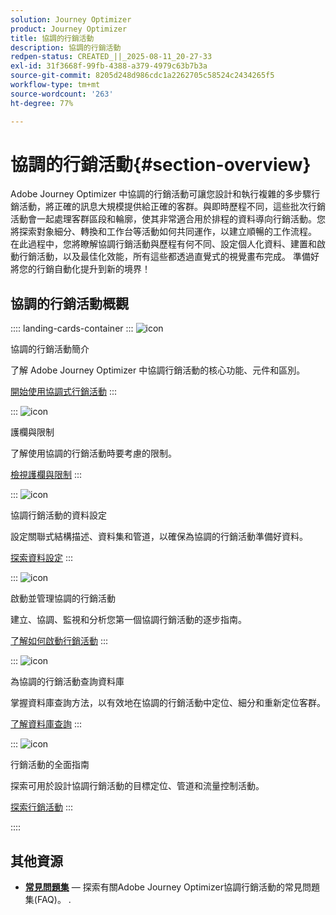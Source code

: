 ```yaml
---
solution: Journey Optimizer
product: Journey Optimizer
title: 協調的行銷活動
description: 協調的行銷活動
redpen-status: CREATED_||_2025-08-11_20-27-33
exl-id: 31f3668f-99fb-4388-a379-4979c63b7b3a
source-git-commit: 8205d248d986cdc1a2262705c58524c2434265f5
workflow-type: tm+mt
source-wordcount: '263'
ht-degree: 77%

---
```


# 協調的行銷活動{#section-overview}

Adobe Journey Optimizer 中協調的行銷活動可讓您設計和執行複雜的多步驟行銷活動，將正確的訊息大規模提供給正確的客群。與即時歷程不同，這些批次行銷活動會一起處理客群區段和輪廓，使其非常適合用於排程的資料導向行銷活動。您將探索對象細分、轉換和工作台等活動如何共同運作，以建立順暢的工作流程。 在此過程中，您將瞭解協調行銷活動與歷程有何不同、設定個人化資料、建置和啟動行銷活動，以及最佳化效能，所有這些都透過直覺式的視覺畫布完成。 準備好將您的行銷自動化提升到新的境界！

## 協調的行銷活動概觀

:::: landing-cards-container
:::
![icon](https://cdn.experienceleague.adobe.com/icons/book.svg?lang=zh-Hant)

協調的行銷活動簡介

了解 Adobe Journey Optimizer 中協調行銷活動的核心功能、元件和區別。

[開始使用協調式行銷活動](../using/orchestrated/gs-orchestrated-campaigns.md)
:::

:::
![icon](https://cdn.experienceleague.adobe.com/icons/shield-halved.svg?lang=zh-Hant)

護欄與限制

了解使用協調的行銷活動時要考慮的限制。

[檢視護欄與限制](../using/orchestrated/guardrails.md)
:::

:::
![icon](https://cdn.experienceleague.adobe.com/icons/gear.svg?lang=zh-Hant)

協調行銷活動的資料設定

設定關聯式結構描述、資料集和管道，以確保為協調的行銷活動準備好資料。

[探索資料設定](data-configuration-landing-page.md)
:::

:::
![icon](https://cdn.experienceleague.adobe.com/icons/circle-play.svg?lang=zh-Hant)

啟動並管理協調的行銷活動

建立、協調、監視和分析您第一個協調行銷活動的逐步指南。

[了解如何啟動行銷活動](launch-landing-page.md)
:::

:::
![icon](https://cdn.experienceleague.adobe.com/icons/code-branch.svg?lang=zh-Hant)

為協調的行銷活動查詢資料庫

掌握資料庫查詢方法，以有效地在協調的行銷活動中定位、細分和重新定位客群。

[了解資料庫查詢](query-database-landing-page.md)
:::

:::
![icon](https://cdn.experienceleague.adobe.com/icons/puzzle-piece.svg?lang=zh-Hant)

行銷活動的全面指南

探索可用於設計協調行銷活動的目標定位、管道和流量控制活動。

[探索行銷活動](design-campaigns-landing-page.md)
:::

::::

## 其他資源

- **[常見問題集](../using/orchestrated/orchestrated-campaigns-faq.md)** — 探索有關Adobe Journey Optimizer協調行銷活動的常見問題集(FAQ)。
.
